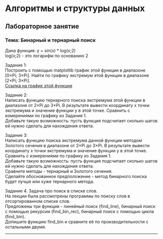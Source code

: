 # Алгоритмы и структуры данных

## Лабораторное занятие  

### Тема: Бинарный и тернарный поиск  

Дана функция: y = sin(x) * log(x;2)  
log(x;2) - это логарифм по основанию 2  

Задание 1:  
Построить с помощью matplotlib график этой функции в диапазоне [0×Pi; 3×Pi]. Найти по графику экстремум этой функции в диапазоне [2×Pi; 3×Pi].  
[Ссылка на график этой функции](http://www.yotx.ru/#!1/3_h/sH%40xf7flJqbf9o/2D/YN9PSq3t/wPhG3u7YMIfbWOPt7O7f7BPomE3YDuMR9gp4xGG2N3f2gcF)  

Задание 2:  
Написать функцию тернарного поиска экстремума этой функции в диапазоне от 2×Pi до 3×Pi. В результате вывести координату x точки экстремума и значение функции y в этой точке. Сравнить с измерениями по графику из Задания 1.  
Добавьте такую возможность: пусть функция подсчитает сколько шагов ей нужно сделать для нахождения ответа.  

Задание 3:  
Написать функцию поиска экстремума данной функции методом Золотого сечения в диапазоне от 2×Pi до 3×Pi. В результате вывести координату x точки экстремума и значение функции y в этой точке. Сравнить с измерениями по графику из Задания 1.  
Добавьте такую возможность: пусть функция подсчитает сколько шагов ей нужно сделать для нахождения ответа.  
Сравните методы - тернарный и Золотого сечения.  
Сделайте обоснованное предположение - метод бинарного поиска будет лучше или хуже тернарного метода.  

Задание 4. Задача про поиск в списке слов.  
На лекции была рассмотрены программы по поиску слов в отсортированном списке слов.  
Предложены три функции - линейный поиск (find_line), бинарный поиск с помощью рекурсии (find_bin_rec), бинарный поиск с помощью цикла (find_bin).  
Допишите функцию find_bin и сравните её по производительности с остальными двумя.  

---  
